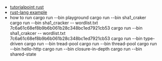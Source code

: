 - [tutorialpoint rust](https://www.tutorialspoint.com/rust/rust_enums.htm)
- [rust-lang example](https://doc.rust-lang.org/stable/rust-by-example/index.html)
- how to run
  cargo run --bin playground
  cargo run --bin sha1_craker
  cargo run --bin sha1_cracker -- wordlist.txt 7c6a61c68ef8b9b6b061b28c348bc1ed7921cb53
  cargo run --bin sha1_crakcer -- wordlist.txt 7c6a61c68ef8b9b6b061b28c348bc1ed7921cb53
  cargo run --bin type-driven
  cargo run --bin tread-pool
  cargo run --bin thread-pool
  cargo run --bin hello-http
  cargo run --bin closure-in-depth
  cargo run --bin shared-state
